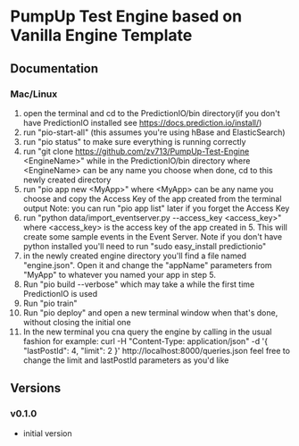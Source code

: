# PumpUp Test Engine based on Vanilla Engine Template

## Documentation

### Mac/Linux
1. open the terminal and cd to the PredictionIO/bin directory(if you don't have PredictionIO installed see https://docs.prediction.io/install/)
2. run "pio-start-all" (this assumes you're using hBase and ElasticSearch)
3. run "pio status" to make sure everything is running correctly
4. run "git clone https://github.com/zv713/PumpUp-Test-Engine \<EngineName\>" while in the PredictionIO/bin directory where \<EngineName\> can be any name you choose when done, cd to this newly created directory
5. run "pio app new \<MyApp\>" where \<MyApp\> can be any name you choose and copy the Access Key of the app created from the terminal output Note: you can run "pio app list" later if you forget the Access Key
6. run "python data/import_eventserver.py --access_key \<access_key\>" where \<access_key\> is the access key of the app created in 5. This will create some sample events in the Event Server. Note if you don't have python installed you'll need to run "sudo easy_install predictionio"
7. in the newly created engine directory you'll find a file named "engine.json". Open it and change the "appName" parameters from "MyApp" to whatever you named your app in step 5.
8. Run "pio build --verbose" which may take a while the first time PredictionIO is used
9. Run "pio train"
10. Run "pio deploy" and open a new terminal window when that's done, without closing the initial one
11. In the new terminal you cna query the engine by calling in the usual fashion for example: curl -H "Content-Type: application/json" -d '{ "lastPostId": 4, "limit": 2 }' http://localhost:8000/queries.json feel free to change the limit and lastPostId parameters as you'd like


## Versions

### v0.1.0

- initial version
